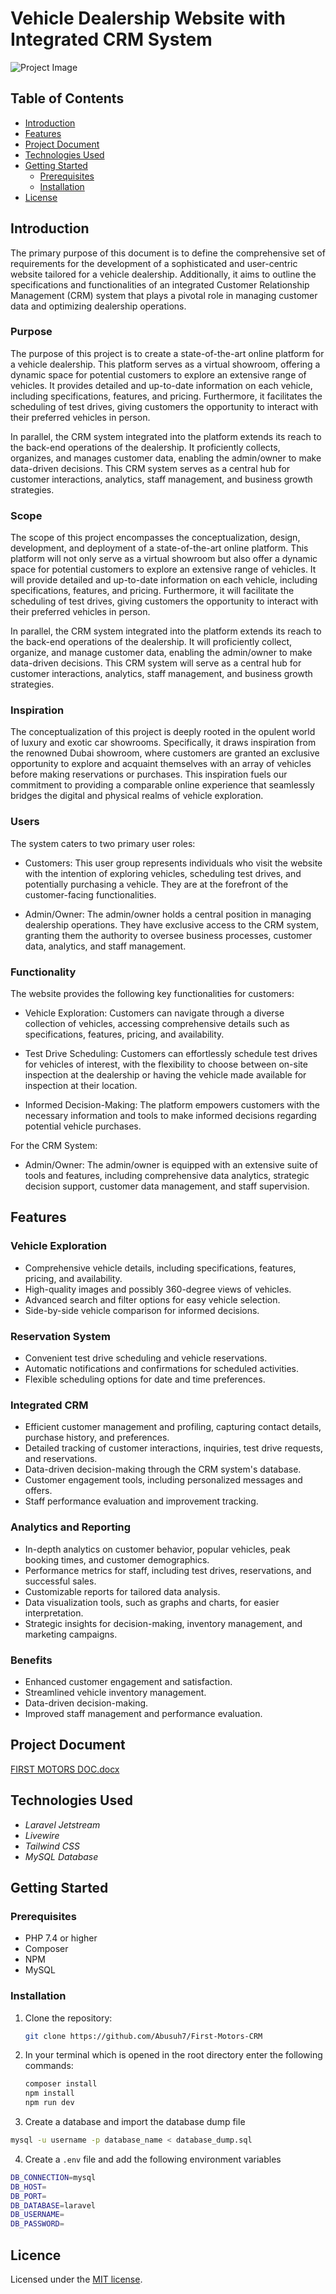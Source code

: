 # Vehicle Dealership Website with Integrated CRM System

![Project Image](https://github.com/Abusuh7/First-Motors-CRM/blob/main/ss_images/Landing.png)

## Table of Contents

- [Introduction](#introduction)
- [Features](#features)
- [Project Document](#project-document)
- [Technologies Used](#technologies-used)
- [Getting Started](#getting-started)
  - [Prerequisites](#prerequities)
  - [Installation](#installation)
- [License](#license)

## Introduction

The primary purpose of this document is to define the comprehensive set of requirements for the development of a sophisticated and user-centric website tailored for a vehicle dealership. Additionally, it aims to outline the specifications and functionalities of an integrated Customer Relationship Management (CRM) system that plays a pivotal role in managing customer data and optimizing dealership operations.

### Purpose

The purpose of this project is to create a state-of-the-art online platform for a vehicle dealership. This platform serves as a virtual showroom, offering a dynamic space for potential customers to explore an extensive range of vehicles. It provides detailed and up-to-date information on each vehicle, including specifications, features, and pricing. Furthermore, it facilitates the scheduling of test drives, giving customers the opportunity to interact with their preferred vehicles in person.

In parallel, the CRM system integrated into the platform extends its reach to the back-end operations of the dealership. It proficiently collects, organizes, and manages customer data, enabling the admin/owner to make data-driven decisions. This CRM system serves as a central hub for customer interactions, analytics, staff management, and business growth strategies.

### Scope

The scope of this project encompasses the conceptualization, design, development, and deployment of a state-of-the-art online platform. This platform will not only serve as a virtual showroom but also offer a dynamic space for potential customers to explore an extensive range of vehicles. It will provide detailed and up-to-date information on each vehicle, including specifications, features, and pricing. Furthermore, it will facilitate the scheduling of test drives, giving customers the opportunity to interact with their preferred vehicles in person.

In parallel, the CRM system integrated into the platform extends its reach to the back-end operations of the dealership. It will proficiently collect, organize, and manage customer data, enabling the admin/owner to make data-driven decisions. This CRM system will serve as a central hub for customer interactions, analytics, staff management, and business growth strategies.

### Inspiration

The conceptualization of this project is deeply rooted in the opulent world of luxury and exotic car showrooms. Specifically, it draws inspiration from the renowned Dubai showroom, where customers are granted an exclusive opportunity to explore and acquaint themselves with an array of vehicles before making reservations or purchases. This inspiration fuels our commitment to providing a comparable online experience that seamlessly bridges the digital and physical realms of vehicle exploration.

### Users

The system caters to two primary user roles:

- Customers: This user group represents individuals who visit the website with the intention of exploring vehicles, scheduling test drives, and potentially purchasing a vehicle. They are at the forefront of the customer-facing functionalities.

- Admin/Owner: The admin/owner holds a central position in managing dealership operations. They have exclusive access to the CRM system, granting them the authority to oversee business processes, customer data, analytics, and staff management.

### Functionality

The website provides the following key functionalities for customers:

- Vehicle Exploration: Customers can navigate through a diverse collection of vehicles, accessing comprehensive details such as specifications, features, pricing, and availability.

- Test Drive Scheduling: Customers can effortlessly schedule test drives for vehicles of interest, with the flexibility to choose between on-site inspection at the dealership or having the vehicle made available for inspection at their location.

- Informed Decision-Making: The platform empowers customers with the necessary information and tools to make informed decisions regarding potential vehicle purchases.

For the CRM System:

- Admin/Owner: The admin/owner is equipped with an extensive suite of tools and features, including comprehensive data analytics, strategic decision support, customer data management, and staff supervision.

## Features

### Vehicle Exploration
- Comprehensive vehicle details, including specifications, features, pricing, and availability.
- High-quality images and possibly 360-degree views of vehicles.
- Advanced search and filter options for easy vehicle selection.
- Side-by-side vehicle comparison for informed decisions.

### Reservation System
- Convenient test drive scheduling and vehicle reservations.
- Automatic notifications and confirmations for scheduled activities.
- Flexible scheduling options for date and time preferences.

### Integrated CRM
- Efficient customer management and profiling, capturing contact details, purchase history, and preferences.
- Detailed tracking of customer interactions, inquiries, test drive requests, and reservations.
- Data-driven decision-making through the CRM system's database.
- Customer engagement tools, including personalized messages and offers.
- Staff performance evaluation and improvement tracking.

### Analytics and Reporting
- In-depth analytics on customer behavior, popular vehicles, peak booking times, and customer demographics.
- Performance metrics for staff, including test drives, reservations, and successful sales.
- Customizable reports for tailored data analysis.
- Data visualization tools, such as graphs and charts, for easier interpretation.
- Strategic insights for decision-making, inventory management, and marketing campaigns.

### Benefits
- Enhanced customer engagement and satisfaction.
- Streamlined vehicle inventory management.
- Data-driven decision-making.
- Improved staff management and performance evaluation.

## Project Document

[FIRST MOTORS DOC.docx](https://github.com/Abusuh7/First-Motors-CRM/blob/main/2ns%20Sem%20Doc%20Submission.pdf)

## Technologies Used

- *Laravel Jetstream*
- *Livewire*
- *Tailwind CSS*
- *MySQL Database*  

## Getting Started

### Prerequisites

- PHP 7.4 or higher
- Composer
- NPM
- MySQL

### Installation

1. Clone the repository:

   ```bash
   git clone https://github.com/Abusuh7/First-Motors-CRM

2. In your terminal which is opened in the root directory enter the following commands:

   ```bash
   composer install
   npm install
   npm run dev

3. Create a database and import the database dump file
```bash
mysql -u username -p database_name < database_dump.sql
```

4. Create a `.env` file and add the following environment variables
```bash
DB_CONNECTION=mysql
DB_HOST=
DB_PORT=
DB_DATABASE=laravel
DB_USERNAME=
DB_PASSWORD=
```

## Licence

Licensed under the [MIT license](https://opensource.org/licenses/MIT).   
